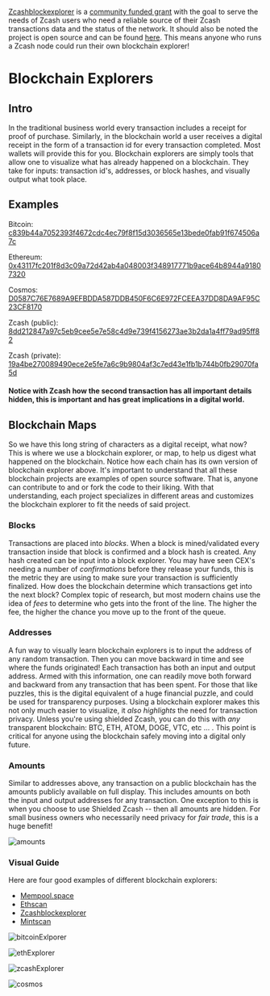 [Zcashblockexplorer](https://zcashblockexplorer.com/) is a [community funded grant](https://forum.zcashcommunity.com/t/zcash-block-explorer-grant/38141) with the goal to serve the needs of Zcash users who need a reliable source of their Zcash transactions data and the status of the network. It should also be noted the project is open source and can be found [here](https://github.com/nighthawk-apps/zcash-explorer). This means anyone who runs a Zcash node could run their own blockchain explorer!



# Blockchain Explorers

## Intro

In the traditional business world every transaction includes a receipt for proof of purchase. Similarly, in the blockchain world a user receives a digital receipt in the form of a transaction id for every transaction completed. Most wallets will provide this for you. Blockchain explorers are simply tools that allow one to visualize what has already happened on a blockchain. They take for inputs: transaction id's, addresses, or block hashes, and visually output what took place.

## Examples

Bitcoin: [c839b44a7052393f4672cdc4ec79f8f15d3036565e13bede0fab91f674506a7c](https://mempool.space/tx/c839b44a7052393f4672cdc4ec79f8f15d3036565e13bede0fab91f674506a7c)
    
    
Ethereum: [0x43117fc201f8d3c09a72d42ab4a048003f348917771b9ace64b8944a91807320](https://etherscan.io/tx/0x43117fc201f8d3c09a72d42ab4a048003f348917771b9ace64b8944a91807320)
    
 
Cosmos: [D0587C76E7689A9EFBDDA587DDB450F6C6E972FCEEA37DD8DA9AF95C23CF8170](https://www.mintscan.io/cosmos/txs/D0587C76E7689A9EFBDDA587DDB450F6C6E972FCEEA37DD8DA9AF95C23CF8170)


Zcash (public): [8dd212847a97c5eb9cee5e7e58c4d9e739f4156273ae3b2da1a4ff79ad95ff82](https://zcashblockexplorer.com/transactions/8dd212847a97c5eb9cee5e7e58c4d9e739f4156273ae3b2da1a4ff79ad95ff82)
  
  
Zcash (private): [19a4be270089490ece2e5fe7a6c9b9804af3c7ed43e1fb1b744b0fb29070fa5d](https://zcashblockexplorer.com/transactions/19a4be270089490ece2e5fe7a6c9b9804af3c7ed43e1fb1b744b0fb29070fa5d)


#### Notice with Zcash how the second transaction has all important details hidden, this is important and has great implications in a digital world.


## Blockchain Maps

So we have this long string of characters as a digital receipt, what now? This is where we use a blockchain explorer, or map, to help us digest what happened on the blockchain. Notice how each chain has its own version of blockchain explorer above. It's important to understand that all these blockchain projects are examples of open source software. That is, anyone can contribute to and or fork the code to their liking. With that understanding, each project specializes in different areas and customizes the blockchain explorer to fit the needs of said project.

### Blocks
Transactions are placed into *blocks*. When a block is mined/validated every transaction inside that block is confirmed and a block hash is created. Any hash created can be input into a block explorer. You may have seen CEX's needing a number of *confirmations* before they release your funds, this is the metric they are using to make sure your transaction is 
sufficiently finalized. How does the blockchain determine which transactions get into the next block? Complex topic of research, but most modern chains use the idea of *fees* to determine who gets into the front of the line. The higher the fee, the higher the chance you move up to the front of the queue.

### Addresses

A fun way to visually learn blockchain explorers is to input the address of any random transaction. Then you can move backward in time and see where the funds originated! Each transaction has both an input and output address.  Armed with this information, one can readily move both forward and backward from any transaction that has been spent. For those that like puzzles, this is the digital equivalent of a huge financial puzzle, and could be used for transparency purposes. Using a blockchain explorer makes this not only much easier to visualize, it *also highlights* the need for transaction privacy. Unless you're using shielded Zcash, you can do this with *any* transparent blockchain: BTC, ETH, ATOM, DOGE, VTC, etc ... . This point is critical for anyone using the blockchain safely moving into a digital only future.

### Amounts

Similar to addresses above, any transaction on a public blockchain has the amounts publicly available on full display. This includes amounts on both the input and output addresses for any transaction. One exception to this is when you choose to use Shielded Zcash -- then all amounts are hidden. For small business owners who necessarily need privacy for *fair trade*, this is a huge benefit!

![amounts](https://user-images.githubusercontent.com/81990132/206312357-e9504151-830f-4fa1-81cb-f23619fd7226.png)


### Visual Guide

Here are four good examples of different blockchain explorers:

* [Mempool.space](https://mempool.space)
* [Ethscan](https://etherscan.io/)
* [Zcashblockexplorer](https://zcashblockexplorer.com/)
* [Mintscan](https://hub.mintscan.io/chains/ibc-network)


![bitcoinExlporer](https://user-images.githubusercontent.com/81990132/206279968-a06eb0a1-b3a6-49af-a30f-7d871b906eeb.png)


![ethExplorer](https://user-images.githubusercontent.com/81990132/206280208-2ce5eddd-157e-4eed-90a0-680c1520ec57.png)


![zcashExplorer](https://user-images.githubusercontent.com/81990132/206280454-a2c7563f-e82d-47b9-9b58-02eece1c89ee.png)


![cosmos](https://user-images.githubusercontent.com/81990132/206316791-2debfd28-923a-44f4-b7d3-701182112c30.png)




